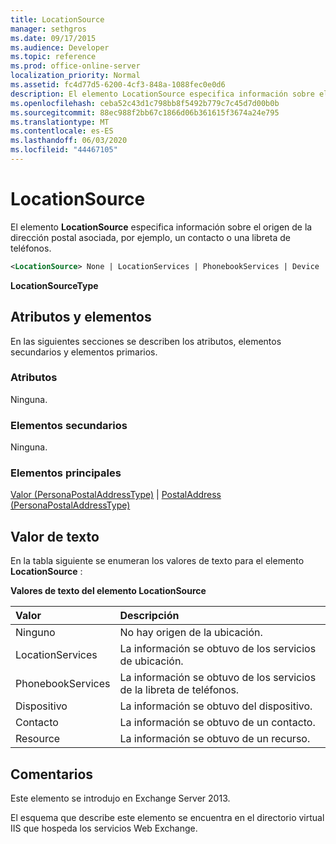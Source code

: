 ```yaml
---
title: LocationSource
manager: sethgros
ms.date: 09/17/2015
ms.audience: Developer
ms.topic: reference
ms.prod: office-online-server
localization_priority: Normal
ms.assetid: fc4d77d5-6200-4cf3-848a-1088fec0e0d6
description: El elemento LocationSource especifica información sobre el origen de la dirección postal asociada, por ejemplo, un contacto o una libreta de teléfonos.
ms.openlocfilehash: ceba52c43d1c798bb8f5492b779c7c45d7d00b0b
ms.sourcegitcommit: 88ec988f2bb67c1866d06b361615f3674a24e795
ms.translationtype: MT
ms.contentlocale: es-ES
ms.lasthandoff: 06/03/2020
ms.locfileid: "44467105"
---
```

# <a name="locationsource"></a>LocationSource

El elemento **LocationSource** especifica información sobre el origen de la dirección postal asociada, por ejemplo, un contacto o una libreta de teléfonos. 
  
```XML
<LocationSource> None | LocationServices | PhonebookServices | Device | Contact | Resource </LocationSource>
```

 **LocationSourceType**
## <a name="attributes-and-elements"></a>Atributos y elementos

En las siguientes secciones se describen los atributos, elementos secundarios y elementos primarios.
  
### <a name="attributes"></a>Atributos

Ninguna.
  
### <a name="child-elements"></a>Elementos secundarios

Ninguna.
  
### <a name="parent-elements"></a>Elementos principales

[Valor (PersonaPostalAddressType)](value-personapostaladdresstype.md)  |  [PostalAddress (PersonaPostalAddressType)](postaladdress-personapostaladdresstype.md)
  
## <a name="text-value"></a>Valor de texto

En la tabla siguiente se enumeran los valores de texto para el elemento **LocationSource** : 
  
**Valores de texto del elemento LocationSource**

|**Valor**|**Descripción**|
|:-----|:-----|
|Ninguno  <br/> |No hay origen de la ubicación.  <br/> |
|LocationServices  <br/> |La información se obtuvo de los servicios de ubicación.  <br/> |
|PhonebookServices  <br/> |La información se obtuvo de los servicios de la libreta de teléfonos.  <br/> |
|Dispositivo  <br/> |La información se obtuvo del dispositivo.  <br/> |
|Contacto  <br/> |La información se obtuvo de un contacto.  <br/> |
|Resource  <br/> |La información se obtuvo de un recurso.  <br/> |
   
## <a name="remarks"></a>Comentarios

Este elemento se introdujo en Exchange Server 2013.
  
El esquema que describe este elemento se encuentra en el directorio virtual IIS que hospeda los servicios Web Exchange.
  

